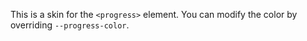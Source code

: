 This is a skin for the `<progress>` element. You can modify the color by overriding `--progress-color`. 
